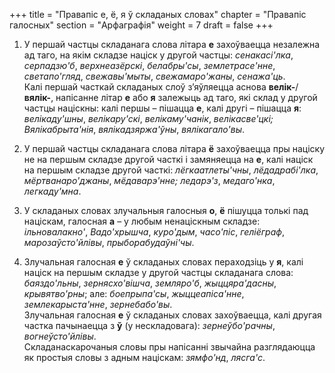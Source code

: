 +++
title = "Правапіс е, ё, я ў складаных словах"
chapter = "Правапіс галосных"
section = "Арфаграфія"
weight = 7
draft = false
+++


1. У першай частцы складанага слова літара __е__ захоўваецца незалежна ад таго, на якім складзе націск у другой частцы: _сенакасі'лка_, _серпадзю'б_, _верхнеазёрскі_, _белабры'сы_, _землетрасе'нне_, _светапо'гляд_, _свежавы'мыты_, _свежамаро'жаны_, _сенажа'ць_.
<br>Калі першай часткай складаных слоў з’яўляецца аснова __велік-__/__вялік-__, напісанне літар __е__ або __я__ залежыць ад таго, які склад у другой частцы націскны: калі першы – пішацца __е__, калі другі – пішацца __я__: _велікаду'шны_, _велікару'скі_, _велікаму'чанік_, _велікасве'цкі; Вялікабрыта'нія_, _вялікадзяржа'ўны_, _вялікагало'вы_.

2. У першай частцы складанага слова літара __ё__ захоўваецца пры націску не на першым складзе другой часткі і замяняецца на __е__, калі націск на першым складзе другой часткі: _лёгкаатлеты'чны_, _лёдадрабі'лка_, _мёртванаро'джаны_, _мёдаварэ'нне; ледарэ'з_, _медаго'нка_, _легкаду'мна_.

3. У складаных словах злучальныя галосныя __о__, __ё__ пішуцца толькі пад націскам, галосная __а__ – у любым ненаціскным складзе: _ільновалакно'_, _Вадо'хрышча_, _куро'дым_, _часо'піс_, _геліёграф_, _марозаўсто'йлівы_, _прыборабудаўні'чы_.

4. Злучальная галосная __е__ ў складаных словах пераходзіць у __я__, калі націск на першым складзе у другой частцы складанага слова: _баяздо'льны_, _зернясхо'вішча_, _земляро'б_, _жыццяра'дасны_, _крывятво'рны_; але: _боепрыпа'сы_, _жыццеапіса'нне_, _землекарыста'нне_, _зернебабо'вы_.
<br>Злучальная галосная __е__ ў складаных словах захоўваецца, калі другая частка пачынаецца з __ў__ (у нескладовага): _зернеўбо'рачны_, _вогнеўсто'йлівы_.
<br>Складанаскарочаныя словы пры напісанні звычайна разглядаюцца як простыя словы з адным націскам: _зямфо'нд_, _лясга'с_.

